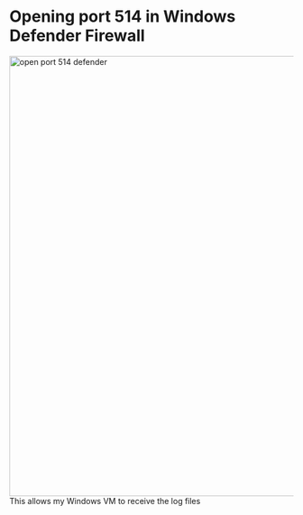 # Opening port 514 in Windows Defender Firewall
<img width="1043" height="781" alt="open port 514 defender" src="https://github.com/user-attachments/assets/5ea5a0ac-d608-4861-9894-94f600776aba" />
This allows my Windows VM to receive the log files
